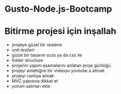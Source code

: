 # Gusto-Node.js-Bootcamp


# Bitirme projesi için inşallah

  - projeye güzel bir readme
  - unit testleri
  - güzel bir tasarım scss ya da css ile
  - folder structure
  - projenin yapım aşamalarını anlatan proje günlüğü
  - projeyi anlattığım bir videoyu youtube a atmak
  - projeyi canlıya almak
  - MVC yapısına dikkat et
  - yorum satırları ekle

